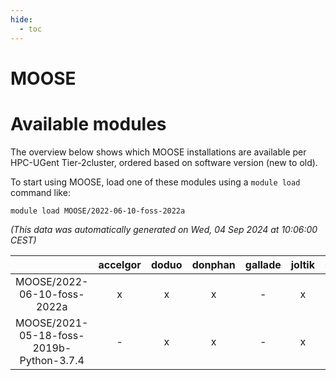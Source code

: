 ```yaml
---
hide:
  - toc
---
```


MOOSE
=====

# Available modules


The overview below shows which MOOSE installations are available per HPC-UGent Tier-2cluster, ordered based on software version (new to old).

To start using MOOSE, load one of these modules using a `module load` command like:

```shell
module load MOOSE/2022-06-10-foss-2022a
```

*(This data was automatically generated on Wed, 04 Sep 2024 at 10:06:00 CEST)*  

| |accelgor|doduo|donphan|gallade|joltik|shinx|skitty|
| :---: | :---: | :---: | :---: | :---: | :---: | :---: | :---: |
|MOOSE/2022-06-10-foss-2022a|x|x|x|-|x|-|x|
|MOOSE/2021-05-18-foss-2019b-Python-3.7.4|-|x|x|-|x|-|x|
